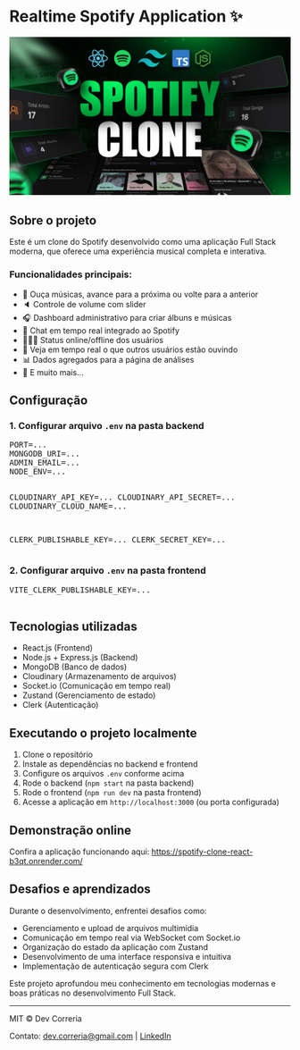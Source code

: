 <!DOCTYPE html>
<html lang="pt-BR">

<body>
  <h1>Realtime Spotify Application ✨</h1>

  <img src="/frontend/public/screenshot-for-readme.png" alt="Demo App Screenshot" />

  <section>
    <h2>Sobre o projeto</h2>
    <p>Este é um clone do Spotify desenvolvido como uma aplicação Full Stack moderna, que oferece uma experiência musical completa e interativa.</p>
    <h3>Funcionalidades principais:</h3>
    <ul>
      <li>🎸 Ouça músicas, avance para a próxima ou volte para a anterior</li>
      <li>🔈 Controle de volume com slider</li>
      <li>🎧 Dashboard administrativo para criar álbuns e músicas</li>
      <li>💬 Chat em tempo real integrado ao Spotify</li>
      <li>👨🏼‍💼 Status online/offline dos usuários</li>
      <li>👀 Veja em tempo real o que outros usuários estão ouvindo</li>
      <li>📊 Dados agregados para a página de análises</li>
      <li>🚀 E muito mais...</li>
    </ul>
  </section>

  <section>
    <h2>Configuração</h2>
    <h3>1. Configurar arquivo <code>.env</code> na pasta <strong>backend</strong></h3>
    <pre>
PORT=...
MONGODB_URI=...
ADMIN_EMAIL=...
NODE_ENV=...

CLOUDINARY_API_KEY=...
CLOUDINARY_API_SECRET=...
CLOUDINARY_CLOUD_NAME=...

CLERK_PUBLISHABLE_KEY=...
CLERK_SECRET_KEY=...
    </pre>
 </section>
  <section>
    <h3>2. Configurar arquivo <code>.env</code> na pasta <strong>frontend</strong></h3>
    <pre>
VITE_CLERK_PUBLISHABLE_KEY=...
    </pre>
  </section>

  <section>
    <h2>Tecnologias utilizadas</h2>
    <ul>
      <li>React.js (Frontend)</li>
      <li>Node.js + Express.js (Backend)</li>
      <li>MongoDB (Banco de dados)</li>
      <li>Cloudinary (Armazenamento de arquivos)</li>
      <li>Socket.io (Comunicação em tempo real)</li>
      <li>Zustand (Gerenciamento de estado)</li>
      <li>Clerk (Autenticação)</li>
    </ul>
  </section>

  <section>
    <h2>Executando o projeto localmente</h2>
    <ol>
      <li>Clone o repositório</li>
      <li>Instale as dependências no backend e frontend</li>
      <li>Configure os arquivos <code>.env</code> conforme acima</li>
      <li>Rode o backend (<code>npm start</code> na pasta backend)</li>
      <li>Rode o frontend (<code>npm run dev</code> na pasta frontend)</li>
      <li>Acesse a aplicação em <code>http://localhost:3000</code> (ou porta configurada)</li>
    </ol>
  </section>

  <section>
    <h2>Demonstração online</h2>
    <p>Confira a aplicação funcionando aqui: <a href="https://spotify-clone-react-b3qt.onrender.com/" target="_blank" rel="noopener noreferrer">https://spotify-clone-react-b3qt.onrender.com/</a></p>
  </section>

  <section>
    <h2>Desafios e aprendizados</h2>
    <p>Durante o desenvolvimento, enfrentei desafios como:</p>
    <ul>
      <li>Gerenciamento e upload de arquivos multimídia</li>
      <li>Comunicação em tempo real via WebSocket com Socket.io</li>
      <li>Organização do estado da aplicação com Zustand</li>
      <li>Desenvolvimento de uma interface responsiva e intuitiva</li>
      <li>Implementação de autenticação segura com Clerk</li>
    </ul>
    <p>Este projeto aprofundou meu conhecimento em tecnologias modernas e boas práticas no desenvolvimento Full Stack.</p>
  </section>

  <hr />
  <footer>
    <p>MIT © Dev Correria</p>
    <p>Contato: <a href="mailto:dev.correria@gmail.com">dev.correria@gmail.com</a> | <a href="https://linkedin.com/in/ruan-tarcisio/" target="_blank" rel="noopener noreferrer">LinkedIn</a></p>
  </footer>
</body>
</html>
